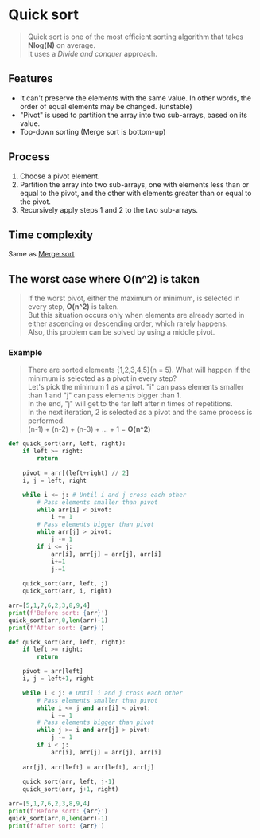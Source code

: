# Quick sort
>Quick sort is one of the most efficient sorting algorithm that takes **Nlog(N)** on average.<br>
>It uses a *Divide and conquer* approach.

## Features
- It can't preserve the elements with the same value. In other words, the order of equal elements may be changed. (unstable)
- "Pivot" is used to partition the array into two sub-arrays, based on its value.
- Top-down sorting (Merge sort is bottom-up)

## Process
1. Choose a pivot element.
2. Partition the array into two sub-arrays, one with elements less than or equal to the pivot, and the other with elements greater than or equal to the pivot.
3. Recursively apply steps 1 and 2 to the two sub-arrays.

## Time complexity
Same as [Merge sort](https://github.com/vacu9708/Algorithm/tree/main/Sorting%20algorithm/Merge%20sort)

## The worst case where O(n^2) is taken
>If the worst pivot, either the maximum or minimum, is selected in every step, **O(n^2)** is taken.<br>
>But this situation occurs only when elements are already sorted in either ascending or descending order, which rarely happens.<br>
>Also, this problem can be solved by using a middle pivot.
### Example
>There are sorted elements {1,2,3,4,5}(n = 5). What will happen if the minimum is selected as a pivot in every step?<br>
>Let's pick the minimum 1 as a pivot. "i" can pass elements smaller than 1 and "j" can pass elements bigger than 1.<br>
>In the end, "j" will get to the far left after n times of repetitions.<br>
>In the next iteration, 2 is selected as a pivot and the same process is performed.<br>
>(n-1) + (n-2) + (n-3) + ... + 1 = **O(n^2)**

~~~python
def quick_sort(arr, left, right):
    if left >= right:
        return

    pivot = arr[(left+right) // 2]
    i, j = left, right

    while i <= j: # Until i and j cross each other
        # Pass elements smaller than pivot
        while arr[i] < pivot:
            i += 1
        # Pass elements bigger than pivot
        while arr[j] > pivot:
            j -= 1
        if i <= j:
            arr[i], arr[j] = arr[j], arr[i]
            i+=1
            j-=1
            
    quick_sort(arr, left, j)
    quick_sort(arr, i, right)

arr=[5,1,7,6,2,3,8,9,4]
print(f'Before sort: {arr}')
quick_sort(arr,0,len(arr)-1)
print(f'After sort: {arr}')
~~~

~~~python
def quick_sort(arr, left, right):
    if left >= right:
        return

    pivot = arr[left]
    i, j = left+1, right

    while i < j: # Until i and j cross each other
        # Pass elements smaller than pivot
        while i <= j and arr[i] < pivot:
            i += 1
        # Pass elements bigger than pivot
        while j >= i and arr[j] > pivot:
            j -= 1
        if i < j:
            arr[i], arr[j] = arr[j], arr[i]
    
    arr[j], arr[left] = arr[left], arr[j]
            
    quick_sort(arr, left, j-1)
    quick_sort(arr, j+1, right)

arr=[5,1,7,6,2,3,8,9,4]
print(f'Before sort: {arr}')
quick_sort(arr,0,len(arr)-1)
print(f'After sort: {arr}')
~~~


